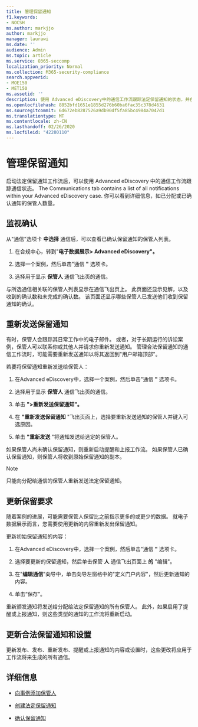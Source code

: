 ```yaml
---
title: 管理保留通知
f1.keywords:
- NOCSH
ms.author: markjjo
author: markjjo
manager: laurawi
ms.date: ''
audience: Admin
ms.topic: article
ms.service: O365-seccomp
localization_priority: Normal
ms.collection: M365-security-compliance
search.appverid:
- MOE150
- MET150
ms.assetid: ''
description: 使用 Advanced eDiscovery中的通信工作流跟踪法定保留通知的状态，并在必要时进行更新和重新发送。
ms.openlocfilehash: 8852bfd1651e1855d276b60ba6fac35c378d4631
ms.sourcegitcommit: 6d672eb8287526a9db90df5fa85bc4984a7047d1
ms.translationtype: MT
ms.contentlocale: zh-CN
ms.lasthandoff: 02/26/2020
ms.locfileid: "42280110"
---
```

# <a name="manage-hold-notifications"></a>管理保留通知

启动法定保留通知工作流后，可以使用 Advanced eDiscovery 中的通信工作流跟踪通信状态。 The Communications tab contains a list of all notifications within your Advanced eDiscovery case. 你可以看到详细信息，如已分配或已确认通知的保管人数量。

## <a name="monitor-acknowledgments"></a>监视确认

从"通信"选项卡 **中选择** 通信后，可以查看已确认保留通知的保管人列表。 

1. 在合规中心，转到"**电子数据展示> Advanced eDiscovery"。**

2. 选择一个案例，然后单击"通信 **"** 选项卡。

3. 选择用于显示 **保管人** 通信飞出页的通信。

与所选通信相关联的保管人列表显示在通信飞出页上。 此页面还显示见解，以及收到的确认数和未完成的确认数。 该页面还显示哪些保管人已发送他们收到保留通知的确认。

## <a name="re-send-a-hold-notice"></a>重新发送保留通知

有时，保管人会跟踪其日常工作中的电子邮件。 或者，对于长期运行的诉讼案例，保管人可以联系你或其他人并请求你重新发送通知。 管理合法保留通知的通信工作流时，可能需要重新发送通知以将其返回到"用户邮箱顶部"。

若要将保留通知重新发送给保管人：

1. 在Advanced eDiscovery中，选择一个案例，然后单击"通信 **"** 选项卡。

2. 选择用于显示 **保管人** 通信飞出页的通信。

3. 单击 **">重新发送保留通知"。**

4. 在 **"重新发送保留通知** "飞出页面上，选择要重新发送通知的保管人并键入可选原因。

5. 单击 **"重新发送** "将通知发送给选定的保管人。

如果保管人尚未确认保留通知，则重新启动提醒和上报工作流。 如果保管人已确认保留通知，则保管人将收到原始保留通知的副本。

> [!NOTE]
> 只能向分配给通信的保管人重新发送法定保留通知。 

## <a name="update-preservation-requirements"></a>更新保留要求
  
随着案例的进展，可能需要保管人保留比之前指示更多的或更少的数据。 就电子数据展示而言，您需要使用更新的内容重新发出保留通知。

更新初始保留通知的内容：

1. 在Advanced eDiscovery中，选择一个案例，然后单击"通信 **"** 选项卡。

2. 选择要更新的保留通知，然后单击保管 **人** 通信飞出页面上 **的** "编辑"。

3. 在"**编辑通信**"向导中，单击向导左窗格中的"定义门户内容"，然后更新通知的内容。

4. 单击“保存”。

重新颁发通知将发送给分配给法定保留通知的所有保管人。 此外，如果启用了提醒或上报通知，则这些类型的通知的工作流将重新启动。

## <a name="update-legal-hold-notifications-and-settings"></a>更新合法保留通知和设置

更新发布、发布、重新发布、提醒或上报通知的内容或设置时，这些更改将应用于工作流将来生成的所有通信。

## <a name="more-information"></a>详细信息

- [向事例添加保管人](add-custodians-to-case.md)

- [创建法定保留通知](create-hold-notification.md)

- [确认保留通知](acknowledge-hold-notification.md)
